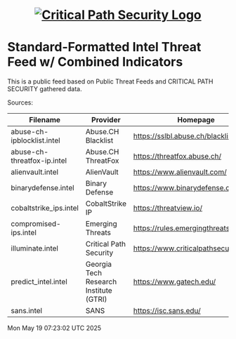 <h1 align="center">

[![Critical Path Security Logo](https://www.criticalpathsecurity.com/wp-content/uploads/2020/09/CPS-LOGO-RESIZE.png)](https:://www.criticalpathsecurity.com)

</h1>

# Standard-Formatted Intel Threat Feed w/ Combined Indicators

This is a public feed based on Public Threat Feeds and CRITICAL PATH SECURITY gathered data.

Sources:

Filename | Provider  | Homepage                         | List URL                       | License/TOU                      | 
|-----------|-----------|----------------------------------|--------------------------------|----------------------------------|
| abuse-ch-ipblocklist.intel | Abuse.CH Blacklist | https://sslbl.abuse.ch/blacklist/ | https://sslbl.abuse.ch/blacklist/ | https://sslbl.abuse.ch/blacklist/ |
| abuse-ch-threatfox-ip.intel | Abuse.CH ThreatFox | https://threatfox.abuse.ch/ | https://threatfox.abuse.ch/ | https://threatfox.abuse.ch/ |
| alienvault.intel | AlienVault | https://www.alienvault.com/ | http://reputation.alienvault.com/reputation.data | https://otx.alienvault.com/ |
| binarydefense.intel | Binary Defense | https://www.binarydefense.com/ | https://www.binarydefense.com/banlist.txt | https://www.binarydefense.com/ |
| cobaltstrike_ips.intel | CobaltStrike IP | https://threatview.io/ | https://threatview.io/Downloads/High-Confidence-CobaltStrike-C2%20-Feeds.txt | https://threatview.io/ |
| compromised-ips.intel | Emerging Threats | https://rules.emergingthreats.net/ | https://rules.emergingthreats.net/blockrules/compromised-ips.txt | https://rules.emergingthreats.net/OPEN_download_instructions.html |
| illuminate.intel | Critical Path Security | https://www.criticalpathsecurity.com/ | Github | https://www.criticalpathsecurity.com/ |
| predict_intel.intel | Georgia Tech Research Institute (GTRI) | https://www.gatech.edu/ | https://www.gatech.edu/ | https://www.gatech.edu/ |
| sans.intel | SANS | https://isc.sans.edu/ | https://isc.sans.edu/api/intelfeed | https://isc.sans.edu/data/threatfeed.html |
Mon May 19 07:23:02 UTC 2025
